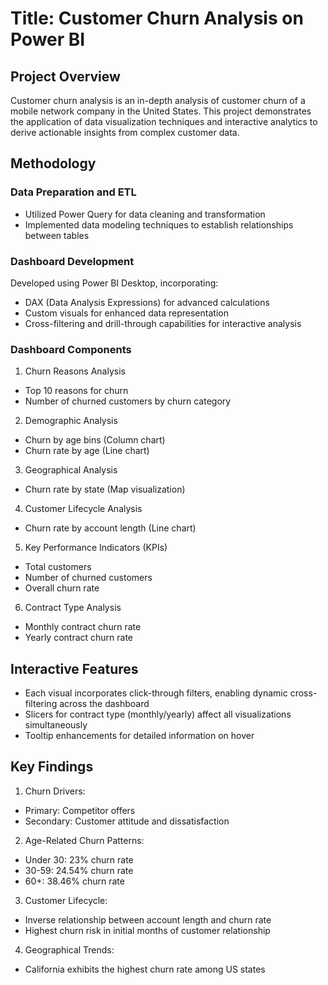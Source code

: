 # Title: Customer Churn Analysis on Power BI

## Project Overview
Customer churn analysis is an in-depth analysis of customer churn of a mobile network company in the United States. This project demonstrates the application of data visualization techniques and interactive analytics to derive actionable insights from complex customer data.

## Methodology
### Data Preparation and ETL
- Utilized Power Query for data cleaning and transformation
- Implemented data modeling techniques to establish relationships between tables

### Dashboard Development
Developed using Power BI Desktop, incorporating:
- DAX (Data Analysis Expressions) for advanced calculations
- Custom visuals for enhanced data representation
- Cross-filtering and drill-through capabilities for interactive analysis
  
### Dashboard Components
1. Churn Reasons Analysis
- Top 10 reasons for churn 
- Number of churned customers by churn category 

2. Demographic Analysis
- Churn by age bins (Column chart)
- Churn rate by age (Line chart)

3. Geographical Analysis
- Churn rate by state (Map visualization)

4. Customer Lifecycle Analysis
- Churn rate by account length (Line chart)
  
5. Key Performance Indicators (KPIs)
- Total customers
- Number of churned customers
- Overall churn rate
  
6. Contract Type Analysis
- Monthly contract churn rate
- Yearly contract churn rate

## Interactive Features
- Each visual incorporates click-through filters, enabling dynamic cross-filtering across the dashboard
- Slicers for contract type (monthly/yearly) affect all visualizations simultaneously
- Tooltip enhancements for detailed information on hover

## Key Findings
1. Churn Drivers:
- Primary: Competitor offers
- Secondary: Customer attitude and dissatisfaction

2. Age-Related Churn Patterns:
- Under 30: 23% churn rate
- 30-59: 24.54% churn rate
- 60+: 38.46% churn rate

3. Customer Lifecycle:
- Inverse relationship between account length and churn rate
- Highest churn risk in initial months of customer relationship

4. Geographical Trends:
- California exhibits the highest churn rate among US states


